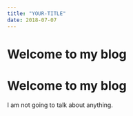 ```yaml
---
title: "YOUR-TITLE"
date: 2018-07-07
---
```


# Welcome to my blog
# Welcome to my blog
I am not going to talk about anything.
